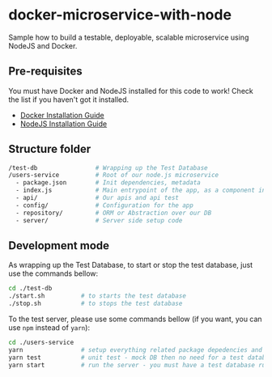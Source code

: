 # docker-microservice-with-node

Sample how to build a testable, deployable, scalable microservice using NodeJS and Docker.

## Pre-requisites

You must have Docker and NodeJS installed for this code to work! Check the list if you haven't got it installed.

- [Docker Installation Guide](https://docs.docker.com/install/)
- [NodeJS Installation Guide](https://nodejs.org/en/download/)

## Structure folder

```bash
/test-db                # Wrapping up the Test Database
/users-service          # Root of our node.js microservice
  - package.json        # Init dependencies, metadata
  - index.js            # Main entrypoint of the app, as a component in a distributed system
  - api/                # Our apis and api test
  - config/             # Configuration for the app
  - repository/         # ORM or Abstraction over our DB
  - server/             # Server side setup code
```

## Development mode

As wrapping up the Test Database, to start or stop the test database, just use the commands bellow:

```bash
cd ./test-db
./start.sh          # to starts the test database
./stop.sh           # to stops the test database
```

To the test server, please use some commands bellow (if you want, you can use `npm` instead of `yarn`):

```bash
cd ./users-service
yarn                # setup everything related package depedencies and metadata.
yarn test           # unit test - mock DB then no need for a test database required running
yarn start          # run the server - you must have a test database running
```